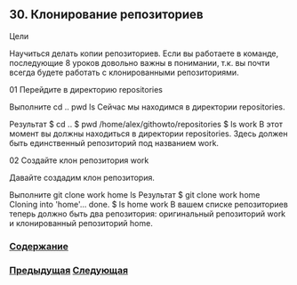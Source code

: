 ##  30. Клонирование репозиториев

Цели

Научиться делать копии репозиториев.
Если вы работаете в команде, последующие 8 уроков довольно важны в понимании, т.к. вы почти всегда будете работать с клонированными репозиториями.

01 Перейдите в директорию repositories

Выполните
cd ..
pwd
ls
Сейчас мы находимся в директории repositories.

Результат
$ cd ..
$ pwd
/home/alex/githowto/repositories
$ ls
work
В этот момент вы должны находиться в директории repositories. Здесь должен быть единственный репозиторий под названием work.

02 Создайте клон репозитория work

Давайте создадим клон репозитория.

Выполните
git clone work home
ls
Результат
$ git clone work home
Cloning into 'home'...
done.
$ ls
home
work
В вашем списке репозиториев теперь должно быть два репозитория: оригинальный репозиторий work и клонированный репозиторий home.


### [Содержание](./bookgit.md)
### [Предыдущая](./book31.md)   [Следующая](./book33.md)
